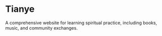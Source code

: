 # Tianye


A comprehensive website for learning spiritual practice, including books, music, and community exchanges.
